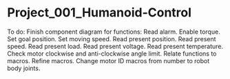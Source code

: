 # Project_001_Humanoid-Control

To do:
	Finish component diagram for functions:
		Read alarm.
		Enable torque.
		Set goal position.
		Set moving speed.
		Read present position.
		Read present speed.
		Read present load.
		Read present voltage.
		Read present temperature.
	Check motor clockwise and anti-clockwise angle limit.
	Relate functions to macros.
	Refine macros.
	Change motor ID macros from number to robot body joints.
	